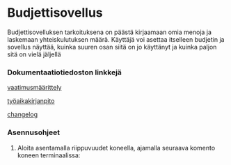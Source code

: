 # **Budjettisovellus**
Budjettisovelluksen tarkoituksena on päästä kirjaamaan omia menoja ja laskemaan yhteiskulutuksen määrä. Käyttäjä voi asettaa itselleen budjetin ja sovellus näyttää, kuinka suuren osan siitä on jo käyttänyt
ja kuinka paljon sitä on vielä jäljellä

### **Dokumentaatiotiedoston linkkejä**

[vaatimusmäärittely](https://github.com/lottatan/ot_harjoitustyo/blob/master/dokumentaatio/vaatimusmaarittely.md)

[työaikakirjanpito](https://github.com/lottatan/ot_harjoitustyo/blob/master/dokumentaatio/ty%C3%B6aikakirjanpito.md)

[changelog](https://github.com/lottatan/ot_harjoitustyo/blob/master/dokumentaatio/changelog.md)

### **Asennusohjeet**

1. Aloita asentamalla riippuvuudet koneella, ajamalla seuraava komento koneen terminaalissa:
